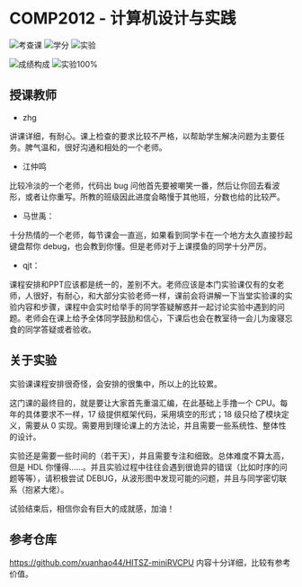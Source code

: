 # COMP2012 - 计算机设计与实践

![考查课](https://img.shields.io/badge/%E8%80%83%E6%9F%A5%E8%AF%BE-green)
![学分](https://img.shields.io/badge/%E5%AD%A6%E5%88%86-3-moccasin)
![实验](https://img.shields.io/badge/%E5%AE%9E%E9%AA%8C-purple)

![成绩构成](https://img.shields.io/badge/%E6%88%90%E7%BB%A9%E6%9E%84%E6%88%90-gold)
![实验100%](https://img.shields.io/badge/实验-100%25-wheat)

## 授课教师

- zhg

讲课详细，有耐心。课上检查的要求比较不严格，以帮助学生解决问题为主要任务。脾气温和，很好沟通和相处的一个老师。

- 江仲鸣

比较冷淡的一个老师，代码出 bug 问他首先要被嘲笑一番，然后让你回去看波形，或者让你重写。所教的班级因此进度会略慢于其他班，分数也给的比较严。

- 马世禹：

十分热情的一个老师，每节课会一直巡，如果看到同学卡在一个地方太久直接抄起键盘帮你 debug，也会教到你懂。但是老师对于上课摸鱼的同学十分严厉。

- qjt：

课程安排和PPT应该都是统一的，差别不大。老师应该是本门实验课仅有的女老师，人很好，有耐心，和大部分实验老师一样，课前会将讲解一下当堂实验课的实验内容和步骤，课程中会实时给举手的同学答疑解惑并一起讨论实验中遇到的问题。老师会在课上给予全体同学鼓励和信心，下课后也会在教室待一会儿为废寝忘食的同学答疑或者验收。

## 关于实验

实验课课程安排很奇怪，会安排的很集中，所以上的比较累。

这门课的最终目的，就是要让大家首先重温汇编，在此基础上手撸一个 CPU。每年的具体要求不一样，17 级提供框架代码，采用填空的形式；18 级只给了模块定义，需要从 0 实现。需要用到理论课上的方法论，并且需要一些系统性、整体性的设计。

实验还是需要一些时间的（若干天），并且需要专注和细致。总体难度不算太高，但是 HDL 你懂得……。并且实验过程中往往会遇到很诡异的错误（比如时序的问题等等），请积极尝试 DEBUG，从波形图中发现可能的问题，并且与同学密切联系（抱紧大佬）。

试验结束后，相信你会有巨大的成就感，加油！

## 参考仓库

https://github.com/xuanhao44/HITSZ-miniRVCPU 内容十分详细，比较有参考价值。
